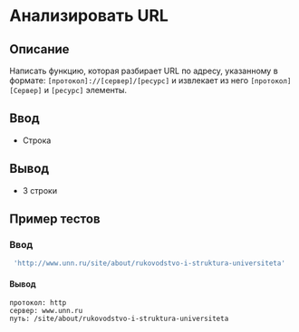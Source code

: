 # Анализировать URL

## Описание
Написать функцию, которая разбирает URL по адресу, указанному в формате: `[протокол]://[сервер]/[ресурс]`
и извлекает из него `[протокол]` `[Сервер]` и `[ресурс]` элементы.

## Ввод
- Строка

## Вывод
- 3 строки


## Пример тестов

### Ввод

```js
 'http://www.unn.ru/site/about/rukovodstvo-i-struktura-universiteta'
```

#### Вывод
```
протокол: http
сервер: www.unn.ru
путь: /site/about/rukovodstvo-i-struktura-universiteta
```
